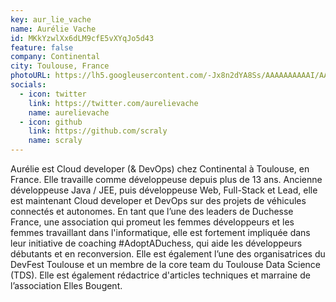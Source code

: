 ```yaml
---
key: aur_lie_vache
name: Aurélie Vache
id: MKkYzwlXx6dLM9cfE5vXYqJo5d43
feature: false
company: Continental
city: Toulouse, France
photoURL: https://lh5.googleusercontent.com/-Jx8n2dYA8Ss/AAAAAAAAAAI/AAAAAAAAYLA/oDqXfvM9CfY/photo.jpg
socials:
  - icon: twitter
    link: https://twitter.com/aurelievache
    name: aurelievache
  - icon: github
    link: https://github.com/scraly
    name: scraly
---
```

Aurélie est Cloud developer (& DevOps) chez Continental à Toulouse, en France. Elle travaille comme développeuse depuis plus de 13 ans. Ancienne développeuse Java / JEE, puis développeuse Web, Full-Stack et Lead, elle est maintenant Cloud developer et DevOps sur des projets de véhicules connectés et autonomes. En tant que l’une des leaders de Duchesse France, une association qui promeut les femmes développeurs et les femmes travaillant dans l'informatique, elle est fortement impliquée dans leur initiative de coaching #AdoptADuchess, qui aide les développeurs débutants et en reconversion. Elle est également l’une des organisatrices du DevFest Toulouse et un membre de la core team du Toulouse Data Science (TDS).
Elle est également rédactrice d'articles techniques et marraine de l’association Elles Bougent.
